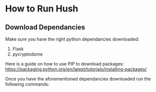 # How to Run Hush 

## Download Dependancies 

Make sure you have the right python dependancies downloaded: 
1. Flask
2. pycryptodome

Here is a guide on how to use PIP to download packages: 
https://packaging.python.org/en/latest/tutorials/installing-packages/ 

Once you have the aforementioned dependancies downloaded run the following commands: 

